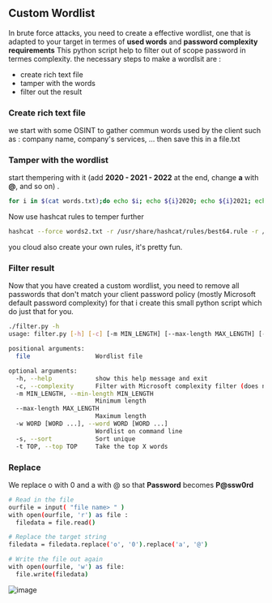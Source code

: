 
## Custom Wordlist
In brute force attacks, you need to create a effective wordlist, one that is adapted to your target in termes of **used words** and **password complexity requirements**
This python script help to filter out of scope password in termes complexity.
the necessary steps to make a wordlsit are :
- create rich text file 
- tamper with the words
- filter out the result
### Create rich text file
we start with some OSINT to gather commun words used by the client such as : company name, company's services, ... then save this in a file.txt 
### Tamper with the wordlist  
start thempering with it (add **2020 - 2021 - 2022** at the end, change **a** with **@**, and so on) . 
```bash 
for i in $(cat words.txt);do echo $i; echo ${i}2020; echo ${i}2021; echo ${i}2022;done > words2.txt 
```
Now use hashcat rules to temper further 
```bash
hashcat --force words2.txt -r /usr/share/hashcat/rules/best64.rule -r /usr/share/hashcat/rules/toggles5.rule --stdout > wordlistfinal.txt 
```
you cloud also create your own rules, it's pretty fun. 
### Filter result 
Now that you have created a custom wordlist, you need to remove all passwords that don't match your client password policy (mostly Microsoft default password complexity) for that i create this small python script which do just that for you. 
```bash
./filter.py -h           
usage: filter.py [-h] [-c] [-m MIN_LENGTH] [--max-length MAX_LENGTH] [-w WORD [WORD ...]] [-s] [-t TOP] file [file ...]

positional arguments:
  file                  Wordlist file

optional arguments:
  -h, --help            show this help message and exit
  -c, --complexity      Filter with Microsoft complexity filter (does not affect minimum length)
  -m MIN_LENGTH, --min-length MIN_LENGTH
                        Minimum length
  --max-length MAX_LENGTH
                        Maximum length
  -w WORD [WORD ...], --word WORD [WORD ...]
                        Wordlist on command line
  -s, --sort            Sort unique
  -t TOP, --top TOP     Take the top X words
```
### Replace
We replace o with 0 and a with @ 
so that **Password** becomes **P@ssw0rd**
```bash
# Read in the file
ourfile = input( "file name> " )
with open(ourfile, 'r') as file :
  filedata = file.read()

# Replace the target string
filedata = filedata.replace('o', '0').replace('a', '@')

# Write the file out again
with open(ourfile, 'w') as file:
  file.write(filedata)
```
![image](https://user-images.githubusercontent.com/95150458/150571393-a5133d80-ee8b-4108-bfa4-fa3a82410b45.png)

